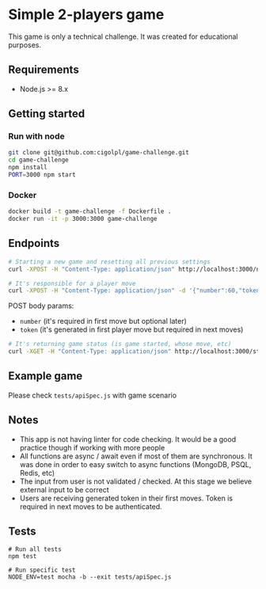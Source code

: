 # Simple 2-players game

This game is only a technical challenge. It was created for educational purposes.

## Requirements

- Node.js >= 8.x

## Getting started

### Run with node 

```bash
git clone git@github.com:cigolpl/game-challenge.git
cd game-challenge
npm install
PORT=3000 npm start
```

### Docker

```bash
docker build -t game-challenge -f Dockerfile .
docker run -it -p 3000:3000 game-challenge
```

## Endpoints

```bash
# Starting a new game and resetting all previous settings
curl -XPOST -H "Content-Type: application/json" http://localhost:3000/new_game
```

```bash
# It's responsible for a player move
curl -XPOST -H "Content-Type: application/json" -d '{"number":60,"token":"token"}' http://localhost:3000/move
```

POST body params:

- `number` (it's required in first move but optional later)
- `token` (it's generated in first player move but required in next moves)

```bash
# It's returning game status (is game started, whose move, etc)
curl -XGET -H "Content-Type: application/json" http://localhost:3000/status
```

## Example game

Please check `tests/apiSpec.js` with game scenario

## Notes

- This app is not having linter for code checking. It would be a good practice though if working with more people
- All functions are async / await even if most of them are synchronous. It was done in order to easy switch to async functions (MongoDB, PSQL, Redis, etc)
- The input from user is not validated / checked. At this stage we believe external input to be correct
- Users are receiving generated token in their first moves. Token is required in next moves to be authenticated.  

## Tests

```
# Run all tests
npm test

# Run specific test
NODE_ENV=test mocha -b --exit tests/apiSpec.js
```
